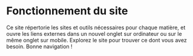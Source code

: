 # Fonctionnement du site

Ce site répertorie les sites et outils nécessaires pour chaque matière, et ouvre les liens externes dans un nouvel onglet sur ordinateur ou sur le même onglet sur mobile. Explorez le site pour trouver ce dont vous avez besoin. Bonne navigation !
